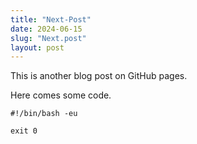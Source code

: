 ```yaml
---
title: "Next-Post"
date: 2024-06-15
slug: "Next.post"
layout: post
---
```

This is another blog post on GitHub pages.

Here comes some code.

```shell
#!/bin/bash -eu

exit 0
```
